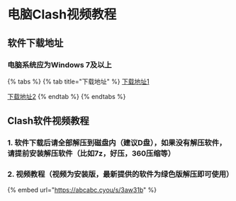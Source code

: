 # 电脑Clash视频教程

## 软件下载地址

### 电脑系统应为Windows 7及以上

{% tabs %}
{% tab title="下载地址" %}
[下载地址1](https://airnet.lanzoui.com/i8mkBs5dzwd)

[下载地址2](https://abcabc.cyou/s/c3e6qh)
{% endtab %}
{% endtabs %}

## Clash软件视频教程

### 1. 软件下载后请全部解压到磁盘内（建议D盘），如果没有解压软件，请提前安装解压软件（比如7z，好压，360压缩等）

### 2. 视频教程（视频为安装版，最新提供的软件为绿色版解压即可使用）

{% embed url="https://abcabc.cyou/s/3aw31b" %}



